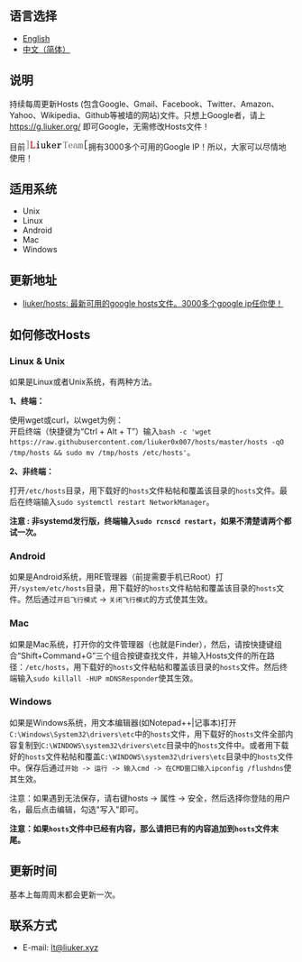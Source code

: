 语言选择
--------

  * [English](doc/en-ww.md)
  * [中文（简体）](doc/zh-cn.md)


说明
----

持续每周更新Hosts (包含Google、Gmail、Facebook、Twitter、Amazon、Yahoo、Wikipedia、Github等被墙的网站)文件。只想上Google者，请上 https://g.liuker.org/ 即可Google，无需修改Hosts文件！

目前![](doc/img/logo.gif)拥有3000多个可用的Google IP！所以，大家可以尽情地使用！

适用系统
--------

  * Unix
  * Linux
  * Android
  * Mac
  * Windows

更新地址
--------

  * [liuker/hosts: 最新可用的google hosts文件。3000多个google ip任你使！](https://github.com/liuker0x007/hosts)
  
如何修改Hosts
-------------

### Linux & Unix
如果是Linux或者Unix系统，有两种方法。

**1、终端：**  

使用wget或curl，以wget为例：  
开启终端（快捷键为“Ctrl + Alt + T”）输入`bash -c 'wget https://raw.githubusercontent.com/liuker0x007/hosts/master/hosts -qO /tmp/hosts && sudo mv /tmp/hosts /etc/hosts'`。

**2、非终端：**

打开`/etc/hosts`目录，用下载好的`hosts`文件粘帖和覆盖该目录的`hosts`文件。最后在终端输入`sudo systemctl restart NetworkManager`。

**注意 : 非systemd发行版，终端输入`sudo rcnscd restart`，如果不清楚请两个都试一次。**

### Android
如果是Android系统，用RE管理器（前提需要手机已Root）打开`/system/etc/hosts`目录，用下载好的`hosts`文件粘帖和覆盖该目录的`hosts`文件。然后通过`开启飞行模式` -> `关闭飞行模式`的方式使其生效。

### Mac
如果是Mac系统，打开你的文件管理器（也就是Finder），然后，请按快捷键组合“Shift+Command+G”三个组合按键查找文件，并输入Hosts文件的所在路径：`/etc/hosts`，用下载好的`hosts`文件粘帖和覆盖该目录的`hosts`文件。然后终端输入`sudo killall -HUP mDNSResponder`使其生效。

### Windows
如果是Windows系统，用文本编辑器(如Notepad++|记事本)打开`C:\Windows\System32\drivers\etc`中的`hosts`文件，用下载好的`hosts`文件全部内容复制到`C:\WINDOWS\system32\drivers\etc`目录中的`hosts`文件中。或者用下载好的`hosts`文件粘帖和覆盖`C:\WINDOWS\system32\drivers\etc`目录中的`hosts`文件中。保存后通过```开始 -> 运行 -> 输入cmd -> 在CMD窗口输入ipconfig /flushdns```使其生效。

注意：如果遇到无法保存，请右键hosts -> 属性 -> 安全，然后选择你登陆的用户名，最后点击编辑，勾选"写入"即可。

**注意：如果`hosts`文件中已经有内容，那么请把已有的内容追加到`hosts`文件末尾。**

更新时间
--------

基本上每周周末都会更新一次。

联系方式
--------

  * E-mail: [lt@liuker.xyz](mailto:lt@liuker.xyz)